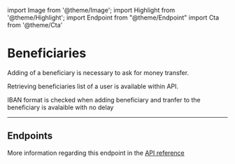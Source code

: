 import Image from '@theme/Image';
import Highlight from '@theme/Highlight';
import Endpoint from "@theme/Endpoint"
import Cta from '@theme/Cta'

# Beneficiaries

<Highlight>

Adding of a beneficiary is necessary to ask for money transfer.

</Highlight>

<Highlight type="tip">

Retrieving beneficiaries list of a user is available within API.

</Highlight>

<Highlight type="caution">

IBAN format is checked when adding beneficiary and tranfer to the beneficiary is avalaible with no delay

</Highlight>

---

## Endpoints

More information regarding this endpoint in the [API reference](/api/Core)


<Cta
  context="doc"
  ui="button"
  link="/api/Core"
  label="Try it out"
/>
